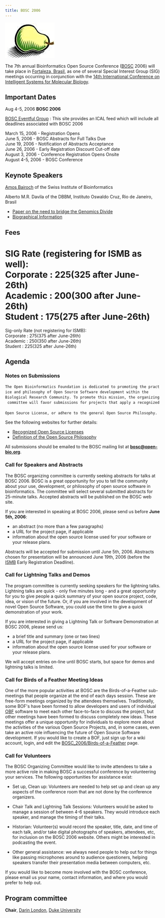 ```yaml
---
title: BOSC 2006
---
```


![The Bosc Pair](Pear.png "fig:The Bosc Pair")  
  
The 7th annual Bioinformatics Open Source Conference
([BOSC](BOSC "wikilink") 2006) will take place in [Fortaleza,
Brasil](wp:Fortaleza,_Brazil "wikilink"), as one of several Special
Interest Group (SIG) meetings occurring in conjunction with the [14th
International Conference on Intelligent Systems for Molecular
Biology](http://ismb2006.cbi.cnptia.embrapa.br/).

Important Dates
---------------

Aug 4-5, 2006 **BOSC 2006**

[BOSC Eventful Group](http://eventful.com/groups/G0-001-000014747-0) :
This site provides an ICAL feed which will include all deadlines
associated with BOSC 2006

March 15, 2006 - Registration Opens  
June 5, 2006 - BOSC Abstracts for Full Talks Due  
June 19, 2006 - Notification of Abstracts Acceptance  
June 26, 2006 - Early Registration Discount Cut-off date  
August 3, 2006 - Conference Registration Opens Onsite  
August 4-5, 2006 - BOSC Conference

Keynote Speakers
----------------

[Amos Bairoch](http://ca.expasy.org/people/amos.html) of the Swiss
Institute of Bioinformatics

Alberto M.R. Davila of the DBBM, Instituto Oswaldo Cruz, Rio de Janeiro,
Brasil

-   [Paper on the need to bridge the Genomics
    Divide](http://www.annalsnyas.org/cgi/content/abstract/1026/1/41)
-   [Biographical
    Information](http://www.biowebdb.org/wiki/index.php/Alberto_M._R._Davila)

Fees
----

SIG Rate (registering for ISMB as well):  
 Corporate : $225 ($325 after June-26th)  
Academic : $200 ($300 after June-26th)  
Student : $175 ($275 after June-26th)  
 ==================================================

Sig-only Rate (not registering for ISMB):  
 Corporate : $275 ($375 after June-26th)  
Academic : $250 ($350 after June-26th)  
Student : $225 ($325 after June-26th)  

Agenda
------

### Notes on Submissions

`The Open Bioinformatics Foundation is dedicated to promoting the practice and philosophy of Open Source Software development within the `  
`Biological Research Community. To promote this mission, the organizing committee will favor submissions for projects that apply a recognized `  
`Open Source License, or adhere to the general Open Source Philosophy.`

See the following websites for further details:

-   [Recognized Open Source
    Licenses](http://www.opensource.org/licenses/)
-   [Definition of the Open Source
    Philosophy](http://www.opensource.org/docs/definition.php)

All submissions should be emailed to the BOSC mailing list at
**bosc@open-bio.org**.

### Call for Speakers and Abstracts

The BOSC organizing committee is currently seeking abstracts for talks
at BOSC 2006. BOSC is a great opportunity for you to tell the community
about your use, development, or philosophy of open source software in
bioinformatics. The committee will select several submitted abstracts
for 25-minute talks. Accepted abstracts will be published on the BOSC
web site.

If you are interested in speaking at BOSC 2006, please send us before
**June 5th, 2006**:

-   an abstract (no more than a few paragraphs)
-   a URL for the project page, if applicable
-   information about the open source license used for your software or
    your release plans.

Abstracts will be accepted for submission until June 5th, 2006.
Abstracts chosen for presentation will be announced June 19th, 2006
(before the [ISMB](ISMB "wikilink") Early Registration Deadline).

### Call for Lightning Talks and Demos

The program committee is currently seeking speakers for the lightning
talks. Lightning talks are quick - only five minutes long - and a great
opportunity for you to give people a quick summary of your open source
project, code, idea, or vision of the future. Or, if you are involved in
the development of novel Open Source Software, you could use the time to
give a quick demonstration of your work.

If you are interested in giving a Lightning Talk or Software
Demonstration at BOSC 2006, please send us:

-   a brief title and summary (one or two lines)
-   a URL for the project page, if applicable
-   information about the open source license used for your software or
    your release plans.

We will accept entries on-line until BOSC starts, but space for demos
and lightning talks is limited.

### Call for Birds of a Feather Meeting Ideas

One of the more popular activities at BOSC are the Birds-of-a-Feather
sub-meetings that people organize at the end of each days session. These
are free-form meetings organized by the attendees themselves.
Traditionally, some BOF's have been formed to allow developers and users
of individual [OBF](OBF "wikilink") software to meet each other
face-to-face to discuss the project, but other meetings have been formed
to discuss completely new ideas. These meetings offer a unique
opportunity for individuals to explore more about the activities of the
various Open Source Projects, and, in some cases, even take an active
role influencing the future of Open Source Software development. If you
would like to create a BOF, just sign up for a wiki account, login, and
edit the
[BOSC\_2006/Birds-of-a-Feather](BOSC_2006/Birds-of-a-Feather "wikilink")
page.

### Call for Volunteers

The BOSC Organizing Committee would like to invite attendees to take a
more active role in making BOSC a successful conference by volunteering
your services. The following opportunities for assistance exist:

-   Set up, Clean up: Volunteers are needed to help set up and clean up
    any aspects of the conference room that are not done by the
    conference organizers.

<!-- -->

-   Chair Talk and Lightning Talk Sessions: Volunteers would be asked to
    manage a session of between 4-6 speakers. They would introduce each
    speaker, and manage the timing of their talks.

<!-- -->

-   Historian: Volunteer(s) would record the speaker, title, date, and
    time of each talk, and/or take digital photographs of speakers,
    attendees, etc, for inclusion on the BOSC 2006 website. Others might
    be interested in podcasting the event.

<!-- -->

-   Other general assistance: we always need people to help out for
    things like passing microphones around to audience questioners,
    helping speakers transfer their presentation media between
    computers, etc.

If you would like to become more involved with the BOSC conference,
please email us your name, contact information, and where you would
prefer to help out.

Program committee
-----------------

**Chair**, [Darin London](mailto:darin.london@duke.edu), [Duke
University](http://www.duke.edu)
